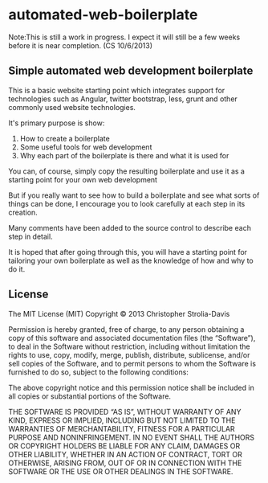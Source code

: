 # automated-web-boilerplate

Note:This is still a work in progress. I expect it will still be a few weeks before it is near completion. (CS 10/6/2013)

## Simple automated web development boilerplate

This is a basic website starting point which integrates support for technologies such as Angular, twitter bootstrap,
less, grunt and other commonly used website technologies.

It's primary purpose is show:

1. How to create a boilerplate
2. Some useful tools for web development
3. Why each part of the boilerplate is there and what it is used for

You can, of course, simply copy the resulting boilerplate and use it as a starting point for your own web development

But if you really want to see how to build a boilerplate and see what sorts of things can be done, I encourage you to
look carefully at each step in its creation.

Many comments have been added to the source control to describe each step in detail.

It is hoped that after going through this, you will have a starting point for tailoring your own boilerplate as well as
the knowledge of how and why to do it.

## License

The MIT License (MIT)
Copyright © 2013 Christopher Strolia-Davis

Permission is hereby granted, free of charge, to any person obtaining a copy of this software and associated documentation files (the “Software”), to deal in the Software without restriction, including without limitation the rights to use, copy, modify, merge, publish, distribute, sublicense, and/or sell copies of the Software, and to permit persons to whom the Software is furnished to do so, subject to the following conditions:

The above copyright notice and this permission notice shall be included in all copies or substantial portions of the Software.

THE SOFTWARE IS PROVIDED “AS IS”, WITHOUT WARRANTY OF ANY KIND, EXPRESS OR IMPLIED, INCLUDING BUT NOT LIMITED TO THE WARRANTIES OF MERCHANTABILITY, FITNESS FOR A PARTICULAR PURPOSE AND NONINFRINGEMENT. IN NO EVENT SHALL THE AUTHORS OR COPYRIGHT HOLDERS BE LIABLE FOR ANY CLAIM, DAMAGES OR OTHER LIABILITY, WHETHER IN AN ACTION OF CONTRACT, TORT OR OTHERWISE, ARISING FROM, OUT OF OR IN CONNECTION WITH THE SOFTWARE OR THE USE OR OTHER DEALINGS IN THE SOFTWARE.


